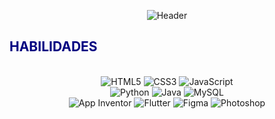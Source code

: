 <div align="center">

![Header](https://readme-typing-svg.herokuapp.com?font=Fira+Code&size=26&weight=600&duration=3000&pause=1000&color=000080&center=true&vCenter=true&width=700&lines=SOU+LEONARDO+ZAIA;ESTUDANTE+DE+INFORMÁTICA;ETEC+MARIA+CRISTINA+MEDEIROS)

</div>

## <span style="color:#000080">HABILIDADES</span>

<div align="center">


<br>

<img src="https://img.shields.io/badge/HTML5-FF6B35?style=for-the-badge&logo=html5&logoColor=white&labelColor=0d1117" alt="HTML5" />
<img src="https://img.shields.io/badge/CSS3-1572B6?style=for-the-badge&logo=css3&logoColor=white&labelColor=0d1117" alt="CSS3" />
<img src="https://img.shields.io/badge/JavaScript-F7DF1E?style=for-the-badge&logo=javascript&logoColor=black&labelColor=0d1117" alt="JavaScript" />
<br>
<img src="https://img.shields.io/badge/Python-3776AB?style=for-the-badge&logo=python&logoColor=white&labelColor=0d1117" alt="Python" />
<img src="https://img.shields.io/badge/Java-ED8B00?style=for-the-badge&logo=java&logoColor=white&labelColor=0d1117" alt="Java" />
<img src="https://img.shields.io/badge/MySQL-4479A1?style=for-the-badge&logo=mysql&logoColor=white&labelColor=0d1117" alt="MySQL" />
<br>
<img src="https://img.shields.io/badge/App_Inventor-FF6B6B?style=for-the-badge&logo=android&logoColor=white&labelColor=0d1117" alt="App Inventor" />
<img src="https://img.shields.io/badge/Flutter-02569B?style=for-the-badge&logo=flutter&logoColor=white&labelColor=0d1117" alt="Flutter" />
<img src="https://img.shields.io/badge/Figma-F24E1E?style=for-the-badge&logo=figma&logoColor=white&labelColor=0d1117" alt="Figma" />
<img src="https://img.shields.io/badge/Photoshop-31A8FF?style=for-the-badge&logo=adobephotoshop&logoColor=white&labelColor=0d1117" alt="Photoshop" />

</div>
